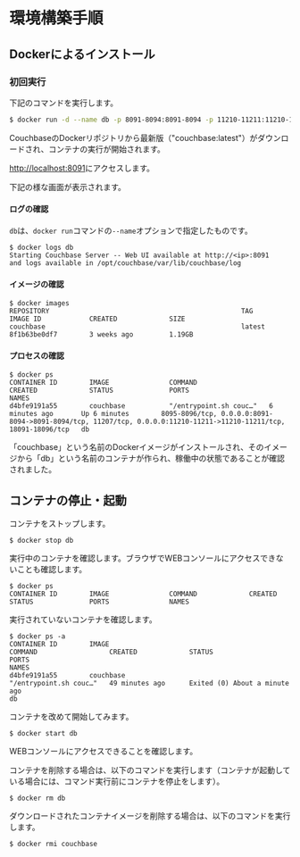 # 環境構築手順

## Dockerによるインストール

### 初回実行
下記のコマンドを実行します。

```bash
$ docker run -d --name db -p 8091-8094:8091-8094 -p 11210-11211:11210-11211 couchbase
```
CouchbaseのDockerリポジトリから最新版（"couchbase:latest"）がダウンロードされ、コンテナの実行が開始されます。

[http://localhost:8091](http://localhost:8091)にアクセスします。

下記の様な画面が表示されます。

#### ログの確認

`db`は、`docker run`コマンドの`--name`オプションで指定したものです。

```
$ docker logs db
Starting Couchbase Server -- Web UI available at http://<ip>:8091
and logs available in /opt/couchbase/var/lib/couchbase/log
```

#### イメージの確認

```
$ docker images
REPOSITORY                                                TAG                 IMAGE ID            CREATED             SIZE
couchbase                                                 latest              8f1b63be0df7        3 weeks ago         1.19GB
```
#### プロセスの確認

```
$ docker ps
CONTAINER ID        IMAGE               COMMAND                  CREATED             STATUS              PORTS                                                                                                               NAMES
d4bfe9191a55        couchbase           "/entrypoint.sh couc…"   6 minutes ago       Up 6 minutes        8095-8096/tcp, 0.0.0.0:8091-8094->8091-8094/tcp, 11207/tcp, 0.0.0.0:11210-11211->11210-11211/tcp, 18091-18096/tcp   db
```

「couchbase」という名前のDockerイメージがインストールされ、そのイメージから「db」という名前のコンテナが作られ、稼働中の状態であることが確認されました。

## コンテナの停止・起動

コンテナをストップします。

```
$ docker stop db
```
実行中のコンテナを確認します。ブラウザでWEBコンソールにアクセスできないことも確認します。

```
$ docker ps
CONTAINER ID        IMAGE               COMMAND             CREATED             STATUS              PORTS               NAMES
```

実行されていないコンテナを確認します。

```
$ docker ps -a
CONTAINER ID        IMAGE                                                         COMMAND                  CREATED             STATUS                          PORTS                                                                                                      NAMES
d4bfe9191a55        couchbase                                                     "/entrypoint.sh couc…"   49 minutes ago      Exited (0) About a minute ago                                                                                                              db
```

コンテナを改めて開始してみます。

```
$ docker start db
```

WEBコンソールにアクセスできることを確認します。

コンテナを削除する場合は、以下のコマンドを実行します（コンテナが起動している場合には、コマンド実行前にコンテナを停止をします）。

```
$ docker rm db
```

ダウンロードされたコンテナイメージを削除する場合は、以下のコマンドを実行します。

```
$ docker rmi couchbase
```

